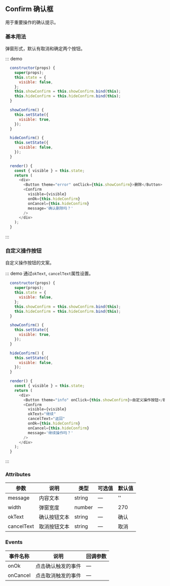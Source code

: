 ## Confirm 确认框

用于重要操作的确认提示。

### 基本用法

弹窗形式，默认有取消和确定两个按钮。

::: demo
```js
  constructor(props) {
    super(props);
    this.state = {
      visible: false,
    };
    this.showConfirm = this.showConfirm.bind(this);
    this.hideConfirm = this.hideConfirm.bind(this);
  }

  showConfirm() {
    this.setState({
      visible: true,
    });
  }

  hideConfirm() {
    this.setState({
      visible: false,
    });
  }

  render() {
    const { visible } = this.state;
    return (
      <div>
        <Button theme="error" onClick={this.showConfirm}>删除</Button>
        <Confirm
          visible={visible}
          onOk={this.hideConfirm}
          onCancel={this.hideConfirm}
          message='确认删除吗？'
        />
      </div>
    );
  }
```
:::

### 自定义操作按钮

自定义操作按钮的文案。

::: demo 通过`okText`, `cancelText`属性设置。
```js
  constructor(props) {
    super(props);
    this.state = {
      visible: false,
    };
    this.showConfirm = this.showConfirm.bind(this);
    this.hideConfirm = this.hideConfirm.bind(this);
  }

  showConfirm() {
    this.setState({
      visible: true,
    });
  }

  hideConfirm() {
    this.setState({
      visible: false,
    });
  }

  render() {
    const { visible } = this.state;
    return (
      <div>
        <Button theme="info" onClick={this.showConfirm}>自定义操作按钮</Button>
        <Confirm
          visible={visible}
          okText="继续"
          cancelText="返回"
          onOk={this.hideConfirm}
          onCancel={this.hideConfirm}
          message='继续操作吗？'
        />
      </div>
    );
  }
```
:::


### Attributes
| 参数      | 说明          | 类型      | 可选值                           | 默认值  |
|---------- |-------------- |---------- |--------------------------------  |-------- |
| message | 内容文本 | string | — | '' |
| width | 弹窗宽度 | number | — | 270 |
| okText | 确认按钮文本 | string | — | 确认 |
| cancelText | 取消按钮文本 | string | — | 取消 |


### Events
| 事件名称 | 说明 | 回调参数 |
|---------- |-------- |---------- |
| onOk | 点击确认触发的事件 | — |
| onCancel | 点击取消触发的事件 | — |
